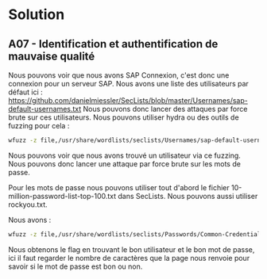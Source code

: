 # Solution
## A07 - Identification et authentification de mauvaise qualité

Nous pouvons voir que nous avons SAP Connexion, c'est donc une connexion pour un serveur SAP. Nous avons une liste des utilisateurs par défaut ici : https://github.com/danielmiessler/SecLists/blob/master/Usernames/sap-default-usernames.txt
Nous pouvons donc lancer des attaques par force brute sur ces utilisateurs. Nous pouvons utiliser hydra ou des outils de fuzzing pour cela :
```bash
wfuzz -z file,/usr/share/wordlists/seclists/Usernames/sap-default-usernames.txt -d "username=FUZZ&password=test" http://localhost:8042/login.php
```
Nous pouvons voir que nous avons trouvé un utilisateur via ce fuzzing. Nous pouvons donc lancer une attaque par force brute sur les mots de passe.

Pour les mots de passe nous pouvons utiliser tout d'abord le fichier 10-million-password-list-top-100.txt dans SecLists. Nous pouvons aussi utiliser rockyou.txt.

Nous avons :
```bash
wfuzz -z file,/usr/share/wordlists/seclists/Passwords/Common-Credentials/10-million-password-list-top-100.txt -d "username=<USER>&password=FUZZ" http://localhost:8042/login.php
```

Nous obtenons le flag en trouvant le bon utilisateur et le bon mot de passe, ici il faut regarder le nombre de caractères que la page nous renvoie pour savoir si le mot de passe est bon ou non.
